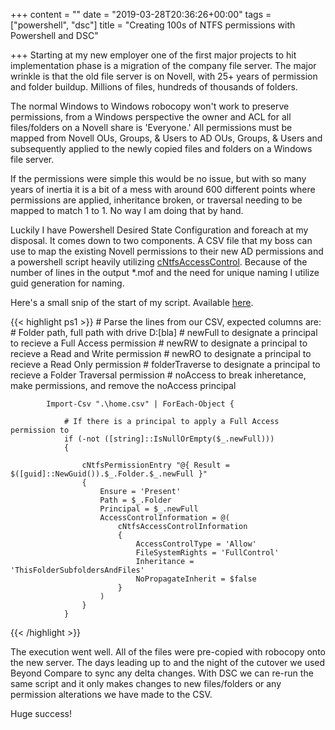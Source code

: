 +++
content = ""
date = "2019-03-28T20:36:26+00:00"
tags = ["powershell", "dsc"]
title = "Creating 100s of NTFS permissions with Powershell and DSC"

+++
Starting at my new employer one of the first major projects to hit implementation phase is a migration of the company file server.  The major wrinkle is that the old file server is on Novell, with 25+ years of permission and folder buildup. Millions of files, hundreds of thousands of folders.

The normal Windows to Windows robocopy won't work to preserve permissions, from a Windows perspective the owner and ACL for all files/folders on a Novell share is 'Everyone.'  All permissions must be mapped from Novell OUs, Groups, & Users to AD OUs, Groups, & Users and subsequently applied to the newly copied files and folders on a Windows file server.

If the permissions were simple this would be no issue, but with so many years of inertia it is a bit of a mess with around 600 different points where permissions are applied, inheritance broken, or traversal needing to be mapped to match 1 to 1. No way I am doing that by hand.

Luckily I have Powershell Desired State Configuration and foreach at my disposal. It comes down to two components. A CSV file that my boss can use to map the existing Novell permissions to their new AD permissions and a powershell script heavily utilizing [cNtfsAccessControl](https://github.com/SNikalaichyk/cNtfsAccessControl "cNtfsAccessControl"). Because of the number of lines in the output *.mof and the need for unique naming I utilize guid generation for naming.

Here's a small snip of the start of my script. Available [here](https://github.com/tonyharmelink/powershell-scripts/tree/master/MigrateFileServer "https://github.com/tonyharmelink/powershell-scripts/tree/master/MigrateFileServer").

{{< highlight ps1 >}}
        # Parse the lines from our CSV, expected columns are:
        # Folder path, full path with drive D:\[bla\]
        # newFull to designate a principal to recieve a Full Access permission
        # newRW to designate a principal to recieve a Read and Write permission
        # newRO to designate a principal to recieve a Read Only permission
        # folderTraverse to designate a principal to recieve a Folder Traversal permission
        # noAccess to break inheretance, make permissions, and remove the noAccess principal

            Import-Csv ".\home.csv" | ForEach-Object {
    
                # If there is a principal to apply a Full Access permission to
                if (-not ([string]::IsNullOrEmpty($_.newFull)))
                {
    
                    cNtfsPermissionEntry "@{ Result = $([guid]::NewGuid()).$_.Folder.$_.newFull }"
                    {
                        Ensure = 'Present'
                        Path = $_.Folder
                        Principal = $_.newFull
                        AccessControlInformation = @(
                            cNtfsAccessControlInformation
                            {
                                AccessControlType = 'Allow'
                                FileSystemRights = 'FullControl'
                                Inheritance = 'ThisFolderSubfoldersAndFiles'
                                NoPropagateInherit = $false
                            }
                        )
                    }
                }

{{< /highlight >}}

The execution went well. All of the files were pre-copied with robocopy onto the new server. The days leading up to and the night of the cutover we used Beyond Compare to sync any delta changes. With DSC we can re-run the same script and it only makes changes to new files/folders or any permission alterations we have made to the CSV.

Huge success!